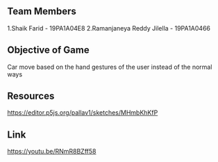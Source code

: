 ## Team Members 
1.Shaik Farid - 19PA1A04E8
2.Ramanjaneya Reddy Jilella - 19PA1A0466 
## Objective of Game 
Car move based on the hand gestures of the user instead of the normal ways


## Resources 
https://editor.p5js.org/pallav1/sketches/MHmbKhKfP

## Link
https://youtu.be/RNmR8BZff58
